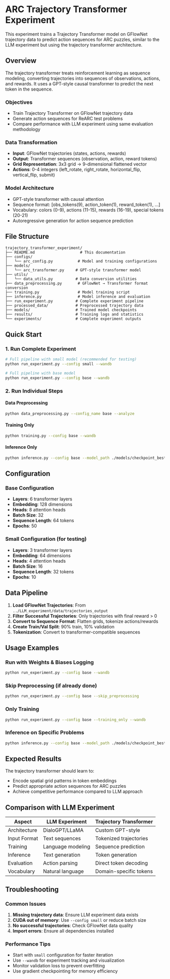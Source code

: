 # ARC Trajectory Transformer Experiment

This experiment trains a Trajectory Transformer model on GFlowNet trajectory data to predict action sequences for ARC puzzles, similar to the LLM experiment but using the trajectory transformer architecture.

## Overview

The trajectory transformer treats reinforcement learning as sequence modeling, converting trajectories into sequences of observations, actions, and rewards. It uses a GPT-style causal transformer to predict the next token in the sequence.

### Objectives
- Train Trajectory Transformer on GFlowNet trajectory data
- Generate action sequences for ReARC test problems  
- Compare performance with LLM experiment using same evaluation methodology

### Data Transformation
- **Input**: GFlowNet trajectories (states, actions, rewards)
- **Output**: Transformer sequences (observation, action, reward tokens)
- **Grid Representation**: 3x3 grid → 9-dimensional flattened vector
- **Actions**: 0-4 integers (left_rotate, right_rotate, horizontal_flip, vertical_flip, submit)

### Model Architecture
- GPT-style transformer with causal attention
- Sequence format: [obs_tokens(9), action_token(1), reward_token(1), ...]
- Vocabulary: colors (0-9), actions (11-15), rewards (16-19), special tokens (20-21)
- Autoregressive generation for action sequence prediction

## File Structure

```
trajectory_transformer_experiment/
├── README.md                    # This documentation
├── configs/
│   └── arc_config.py           # Model and training configurations
├── models/
│   └── arc_transformer.py     # GPT-style transformer model
├── utils/
│   └── data_utils.py          # Data conversion utilities
├── data_preprocessing.py       # GFlowNet → Transformer format conversion
├── training.py                 # Model training script
├── inference.py                # Model inference and evaluation
├── run_experiment.py          # Complete experiment pipeline
├── processed_data/            # Preprocessed trajectory data
├── models/                    # Trained model checkpoints
├── results/                   # Training logs and statistics
└── experiments/               # Complete experiment outputs
```

## Quick Start

### 1. Run Complete Experiment
```bash
# Full pipeline with small model (recommended for testing)
python run_experiment.py --config small --wandb

# Full pipeline with base model
python run_experiment.py --config base --wandb
```

### 2. Run Individual Steps

#### Data Preprocessing
```bash
python data_preprocessing.py --config_name base --analyze
```

#### Training Only
```bash
python training.py --config base --wandb
```

#### Inference Only
```bash
python inference.py --config base --model_path ./models/checkpoint_best.pt
```

## Configuration

### Base Configuration
- **Layers**: 6 transformer layers
- **Embedding**: 128 dimensions
- **Heads**: 8 attention heads
- **Batch Size**: 32
- **Sequence Length**: 64 tokens
- **Epochs**: 50

### Small Configuration (for testing)
- **Layers**: 3 transformer layers
- **Embedding**: 64 dimensions  
- **Heads**: 4 attention heads
- **Batch Size**: 16
- **Sequence Length**: 32 tokens
- **Epochs**: 10

## Data Pipeline

1. **Load GFlowNet Trajectories**: From `../LLM_experiment/data/trajectories_output`
2. **Filter Successful Trajectories**: Only trajectories with final reward > 0
3. **Convert to Sequence Format**: Flatten grids, tokenize actions/rewards
4. **Create Train/Val Split**: 90% train, 10% validation
5. **Tokenization**: Convert to transformer-compatible sequences

## Usage Examples

### Run with Weights & Biases Logging
```bash
python run_experiment.py --config base --wandb
```

### Skip Preprocessing (if already done)
```bash
python run_experiment.py --config base --skip_preprocessing
```

### Only Training
```bash
python run_experiment.py --config base --training_only --wandb
```

### Inference on Specific Problems
```bash
python inference.py --config base --model_path ./models/checkpoint_best.pt --problems 86 139 178
```

## Expected Results

The trajectory transformer should learn to:
- Encode spatial grid patterns in token embeddings
- Predict appropriate action sequences for ARC puzzles
- Achieve competitive performance compared to LLM approach

## Comparison with LLM Experiment

| Aspect | LLM Experiment | Trajectory Transformer |
|--------|----------------|------------------------|
| Architecture | DialoGPT/LLaMA | Custom GPT-style |
| Input Format | Text sequences | Tokenized trajectories |
| Training | Language modeling | Sequence prediction |
| Inference | Text generation | Token generation |
| Evaluation | Action parsing | Direct token decoding |
| Vocabulary | Natural language | Domain-specific tokens |

## Troubleshooting

### Common Issues
1. **Missing trajectory data**: Ensure LLM experiment data exists
2. **CUDA out of memory**: Use `--config small` or reduce batch size
3. **No successful trajectories**: Check GFlowNet data quality
4. **Import errors**: Ensure all dependencies installed

### Performance Tips
- Start with `small` configuration for faster iteration
- Use `--wandb` for experiment tracking and visualization
- Monitor validation loss to prevent overfitting
- Use gradient checkpointing for memory efficiency